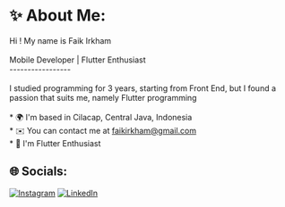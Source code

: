 # ✨ About Me:
Hi ! My name is Faik Irkham<br><br>Mobile Developer | Flutter Enthusiast<br>-----------------<br><br>I studied programming for 3 years, starting from Front End, but I found a passion that suits me, namely Flutter programming<br><br>* 🌍  I'm based in Cilacap, Central Java, Indonesia <br>* ✉️  You can contact me at [faikirkham@gmail.com](mailto:faikirkham@gmail.com)<br>* 🧠  I'm Flutter Enthusiast


## 🌐 Socials:
[![Instagram](https://img.shields.io/badge/Instagram-%23E4405F.svg?logo=Instagram&logoColor=white)](https://www.instagram.com/faikirkham) [![LinkedIn](https://img.shields.io/badge/LinkedIn-%230077B5.svg?logo=linkedin&logoColor=white)](https://www.linkedin.com/in/faikirkham/) 

<!---
Faik-irkham/Faik-irkham is a ✨ special ✨ repository because its `README.md` (this file) appears on your GitHub profile.
You can click the Preview link to take a look at your changes.
--->
